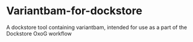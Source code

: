 # Variantbam-for-dockstore
A dockstore tool containing variantbam, intended for use as a part of the Dockstore OxoG workflow

